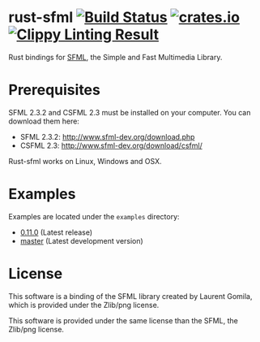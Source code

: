 rust-sfml [![Build Status](https://api.travis-ci.org/jeremyletang/rust-sfml.png?branch=master)](https://travis-ci.org/jeremyletang/rust-sfml) [![crates.io](http://meritbadge.herokuapp.com/sfml)](https://crates.io/crates/sfml) [![Clippy Linting Result](http://clippy.bashy.io/github/jeremyletang/rust-sfml/master/badge.svg)](http://clippy.bashy.io/github/jeremyletang/rust-sfml/master/log)
=========

Rust bindings for [SFML](http://www.sfml-dev.org), the Simple and Fast Multimedia Library.

Prerequisites
=============

SFML 2.3.2 and CSFML 2.3 must be installed on your computer. You can download them here:

- SFML 2.3.2: http://www.sfml-dev.org/download.php
- CSFML 2.3: http://www.sfml-dev.org/download/csfml/

Rust-sfml works on Linux, Windows and OSX.

Examples
=============
Examples are located under the `examples` directory:

- [0.11.0](https://github.com/jeremyletang/rust-sfml/tree/v0.11.0/examples) (Latest release)
- [master](https://github.com/jeremyletang/rust-sfml/tree/master/examples) (Latest development version)

License
=======

This software is a binding of the SFML library created by Laurent Gomila, which is provided under the Zlib/png license.

This software is provided under the same license than the SFML, the Zlib/png license.
